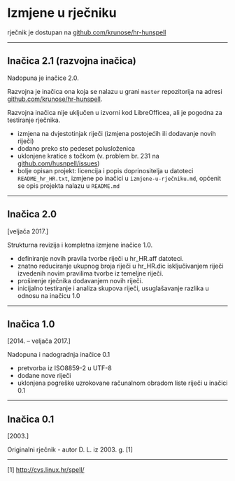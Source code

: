 # Izmjene u rječniku

rječnik je dostupan na [github.com/krunose/hr-hunspell](https://github.com/krunose/hr-hunspell)

---

## Inačica 2.1 (razvojna inačica)

Nadopuna je inačice 2.0.

Razvojna je inačica ona koja se nalazu u grani `master` repozitorija na adresi [github.com/krunose/hr-hunspell](https://github.com/krunose/hr-hunspell).

Razvojna inačica nije uključen u izvorni kod LibreOfficea, ali je pogodna za testiranje rječnika.

- izmjena na dvjestotinjak riječi (izmjena postojećih ili dodavanje novih riječi)
- dodano preko sto pedeset polusloženica
- uklonjene kratice s točkom (v. problem br. 231 na [github.com/husnpell/issues](https://github.com/hunspell/hunspell/issues))
- bolje opisan projekt: licencija i popis doprinositelja u datoteci `README_hr_HR.txt`, izmjene po inačici u `izmjene-u-rječniku.md`, općenit se opis projekta nalazu u `README.md`


---

## Inačica 2.0

[veljača 2017.]

Strukturna revizija i kompletna izmjene inačice 1.0.

- definiranje novih pravila tvorbe riječi u hr_HR.aff datoteci.
- znatno reduciranje ukupnog broja riječi u hr_HR.dic isključivanjem riječi izvedenih novim pravilima tvorbe iz temeljne riječi.
- proširenje rječnika dodavanjem novih riječi.
- inicijalno testiranje i analiza skupova riječi, usuglašavanje razlika u odnosu na inačicu 1.0

---

## Inačica 1.0

[2014. – veljača 2017.]

Nadopuna i nadogradnja inačice 0.1

- pretvorba iz ISO8859-2 u UTF-8
- dodane nove riječi
- uklonjena pogreške uzrokovane računalnom obradom liste riječi u inačici 0.1

---

## Inačica 0.1

[2003.]

Originalni rječnik - autor D. L. iz 2003. g. [1]

---

[1] http://cvs.linux.hr/spell/
